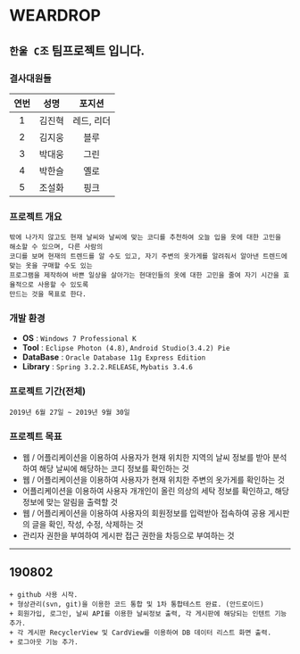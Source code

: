 # WEARDROP

## `한울 C조` 팀프로젝트 입니다.  


### 결사대원들

| 연번 | 성명 | 포지션 |
|:--------:|:--------:|:--------:|
| 1 |  김진혁 | 레드, 리더 |
| 2 |  김지웅 | 블루 |
| 3 |  박대웅 | 그린 |
| 4 |  박한슬 | 옐로 |
| 5 |  조설화 | 핑크 |

    
### 프로젝트 개요
~~~
밖에 나가지 않고도 현재 날씨와 날씨에 맞는 코디를 추천하여 오늘 입을 옷에 대한 고민을 해소할 수 있으며, 다른 사람의 
코디를 보며 현재의 트렌드를 알 수도 있고, 자기 주변의 옷가게를 알려줘서 알아낸 트렌드에 맞는 옷을 구매할 수도 있는 
프로그램을 제작하여 바쁜 일상을 살아가는 현대인들의 옷에 대한 고민을 줄여 자기 시간을 효율적으로 사용할 수 있도록 
만드는 것을 목표로 한다.
~~~
    
    
### 개발 환경
- <b>OS</b> : `Windows 7 Professional K `  
- <b>Tool</b> : `Eclipse Photon (4.8)`, `Android Studio(3.4.2) Pie`
- <b>DataBase</b> : `Oracle Database 11g Express Edition`  
- <b>Library</b> : `Spring 3.2.2.RELEASE`, `Mybatis 3.4.6`  


### 프로젝트 기간(전체)
~~~
2019년 6월 27일 ~ 2019년 9월 30일
~~~


### 프로젝트 목표
- 웹 / 어플리케이션을 이용하여 사용자가 현재 위치한 지역의 날씨 정보를 받아 
  분석하여 해당 날씨에 해당하는 코디 정보를 확인하는 것
- 웹 / 어플리케이션을 이용하여 사용자가 현재 위치한 주변의 옷가게를 확인하는 것
- 어플리케이션을 이용하여 사용자 개개인이 올린 의상의 세탁 정보를 확인하고, 
  해당 정보에 맞는 알림을 출력할 것
- 웹 / 어플리케이션을 이용하여 사용자의 회원정보를 입력받아 접속하여
  공용 게시판의 글을 확인, 작성, 수정, 삭제하는 것
- 관리자 권한을 부여하여 게시판 접근 권한을 차등으로 부여하는 것

---

    
## 190802  
```
+ github 사용 시작.
+ 형상관리(svn, git)을 이용한 코드 통합 및 1차 통합테스트 완료. (안드로이드)
+ 회원가입, 로그인, 날씨 API를 이용한 날씨정보 출력, 각 게시판에 해당되는 인텐트 기능 추가.
+ 각 게시판 RecyclerView 및 CardView를 이용하여 DB 데이터 리스트 화면 출력.
+ 로그아웃 기능 추가.
```
